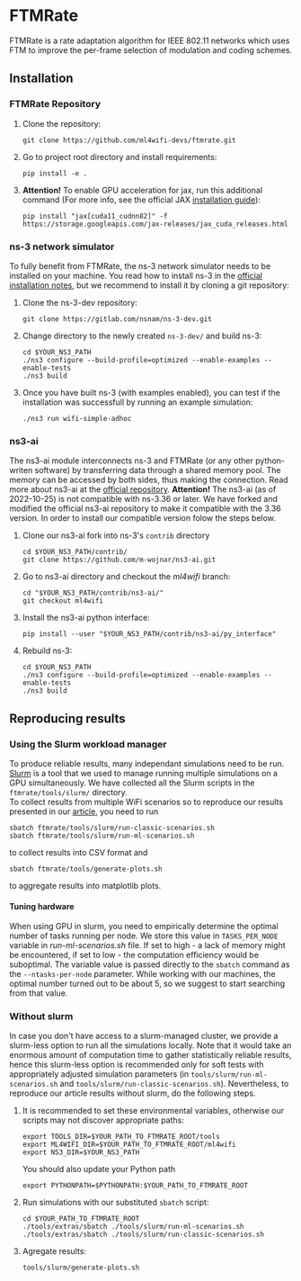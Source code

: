 # FTMRate

FTMRate is a rate adaptation algorithm for IEEE 802.11 networks which uses FTM to improve the per-frame selection of modulation and coding schemes.

## Installation

### FTMRate Repository

1. Clone the repository:
	```
	git clone https://github.com/ml4wifi-devs/ftmrate.git
	```

2. Go to project root directory and install requirements:
	```
	pip install -e .
	```

3.  **Attention!** To enable GPU acceleration for jax, run this additional command (For more info, see the official JAX [installation guide](https://github.com/google/jax#pip-installation-gpu-cuda)):
	```
	pip install "jax[cuda11_cudnn82]" -f https://storage.googleapis.com/jax-releases/jax_cuda_releases.html
	```

### ns-3 network simulator

To fully benefit from FTMRate, the ns-3 network simulator needs to be installed on your machine. You read how to install ns-3 in the [official installation notes](https://www.nsnam.org/wiki/Installation), but we recommend to install it by cloning a git repository:

1. Clone the ns-3-dev repository:
	```
	git clone https://gitlab.com/nsnam/ns-3-dev.git
	```
2. Change directory to the newly created `ns-3-dev/` and build ns-3:
	```
	cd $YOUR_NS3_PATH
	./ns3 configure --build-profile=optimized --enable-examples --enable-tests
	./ns3 build
	```
3. Once you have built ns-3 (with examples enabled), you can test if the installation was successfull by running an example simulation:
	```
	./ns3 run wifi-simple-adhoc
	```

### ns3-ai

The ns3-ai module interconnects ns-3 and FTMRate (or any other python-writen software) by transferring data through a shared memory pool. 
The memory can be accessed by both sides, thus making the connection. Read more about ns3-ai at the
[official repository](https://github.com/hust-diangroup/ns3-ai).  **Attention!** The ns3-ai (as of 2022-10-25) is not compatible with ns-3.36 or later. We have forked and modified the official ns3-ai repository to make it compatible with the 3.36 version. In order to install our compatible version folow the steps below.

1.  Clone our ns3-ai fork into ns-3's `contrib` directory
	```
	cd $YOUR_NS3_PATH/contrib/
	git clone https://github.com/m-wojnar/ns3-ai.git
	```

2. Go to ns3-ai directory and checkout the *ml4wifi* branch:
	```
	cd "$YOUR_NS3_PATH/contrib/ns3-ai/"
	git checkout ml4wifi
	```
3. Install the ns3-ai python interface:
	```
	pip install --user "$YOUR_NS3_PATH/contrib/ns3-ai/py_interface"
	```
4. Rebuild ns-3:
	```
	cd $YOUR_NS3_PATH
	./ns3 configure --build-profile=optimized --enable-examples --enable-tests
	./ns3 build
	```

## Reproducing results

### Using the Slurm workload manager

To produce reliable results, many independant simulations need to be run. [Slurm](https://slurm.schedmd.com/documentation.html) is a tool that we used to manage running multiple simulations on a GPU simultaneously. We have collected all the Slurm scripts in the `ftmrate/tools/slurm/` directory.  
To collect results from multiple WiFi scenarios so to reproduce our results presented in our [article](LINK_TO_OUR_ARTICLE), you need to run
```
sbatch ftmrate/tools/slurm/run-classic-scenarios.sh
sbatch ftmrate/tools/slurm/run-ml-scenarios.sh
```
to collect results into CSV format  and
```
sbatch ftmrate/tools/generate-plots.sh
```
to aggregate results into matplotlib plots.

#### Tuning hardware

When using GPU in slurm, you need to empirically determine the optimal number of tasks running per node. We store this value in
`TASKS_PER_NODE` variable in *run-ml-scenarios.sh* file. If set to high - a lack of memory might be encountered, if set to low - the computation efficiency would be suboptimal. The variable value is passed directly to the `sbatch` command as the `--ntasks-per-node` parameter. While working with our machines, the optimal number turned out to be about 5, so we suggest to start searching from that value.

### Without slurm

In case you don't have access to a slurm-managed cluster, we provide a slurm-less option to run all the simulations locally. Note that it would take an enormous amount of computation time to gather statistically reliable results, hence this slurm-less option is recommended only for soft tests with appropriately adjusted simulation parameters (in `tools/slurm/run-ml-scenarios.sh` and `tools/slurm/run-classic-scenarios.sh`). Nevertheless, to reproduce our article results without slurm, do the following steps.

1. It is recommended to set these environmental variables, otherwise our scripts may not discover appropriate paths:
	```
	export TOOLS_DIR=$YOUR_PATH_TO_FTMRATE_ROOT/tools
	export ML4WIFI_DIR=$YOUR_PATH_TO_FTMRATE_ROOT/ml4wifi
	export NS3_DIR=$YOUR_NS3_PATH
	```
	You should also update your Python path
	```
	export PYTHONPATH=$PYTHONPATH:$YOUR_PATH_TO_FTMRATE_ROOT
	```
2. Run simulations with our substituted `sbatch` script:
	```
	cd $YOUR_PATH_TO_FTMRATE_ROOT
	./tools/extras/sbatch ./tools/slurm/run-ml-scenarios.sh
	./tools/extras/sbatch ./tools/slurm/run-classic-scenarios.sh
	```
3. Agregate results:
	```
	tools/slurm/generate-plots.sh
	```

